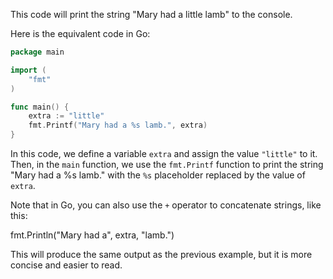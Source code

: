 This code will print the string "Mary had a little lamb" to the console.

Here is the equivalent code in Go:
```go
package main

import (
	"fmt"
)

func main() {
	extra := "little"
	fmt.Printf("Mary had a %s lamb.", extra)
}
```
In this code, we define a variable `extra` and assign the value `"little"` to it. Then, in the `main` function, we use the `fmt.Printf` function to print the string "Mary had a %s lamb." with the `%s` placeholder replaced by the value of `extra`.

Note that in Go, you can also use the `+` operator to concatenate strings, like this:

fmt.Println("Mary had a", extra, "lamb.")

This will produce the same output as the previous example, but it is more concise and easier to read.
